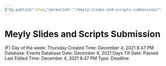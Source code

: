 ```yaml
---
{"dg-publish":true,"permalink":"/meyly-slides-and-scripts-submission/"}
---
```


# Meyly Slides and Scripts Submission

(F) Day of the week: Thursday
Created Time: December 4, 2021 8:47 PM
Database: Events Database
Date: December 9, 2021
Days Till Date: Passed
Last Edited Time: December 4, 2021 8:47 PM
Type: Deadline